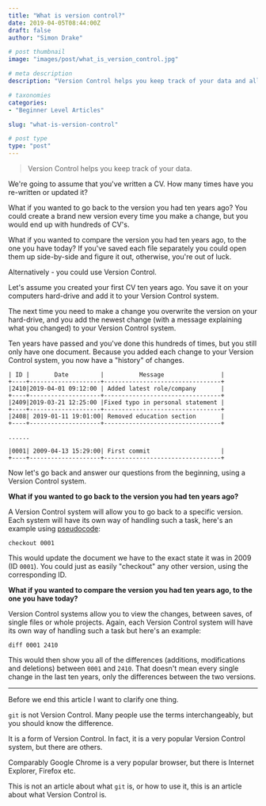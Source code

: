 ```yaml
---
title: "What is version control?"
date: 2019-04-05T08:44:00Z
draft: false
author: "Simon Drake"

# post thumbnail
image: "images/post/what_is_version_control.jpg"

# meta description
description: "Version Control helps you keep track of your data and allows you to revert back to a previous point in time"

# taxonomies
categories:
- "Beginner Level Articles"

slug: "what-is-version-control"

# post type
type: "post"
---
```


> Version Control helps you keep track of your data.

We're going to assume that you've written a CV. How many times have you re-written or updated it?

What if you wanted to go back to the version you had ten years ago? You could create a brand new version every time you make a change, but you would end up with hundreds of CV's.

What if you wanted to compare the version you had ten years ago, to the one you have today? If you've saved each file separately you could open them up side-by-side and figure it out, otherwise, you're out of luck.

Alternatively - you could use Version Control.

Let's assume you created your first CV ten years ago. You save it on your computers hard-drive and add it to your Version Control system.

The next time you need to make a change you overwrite the version on your hard-drive, and you add the newest change (with a message explaining what you changed) to your Version Control system.

Ten years have passed and you've done this hundreds of times, but you still only have one document. Because you added each change to your Version Control system, you now have a "history" of changes.

```
| ID |       Date         |          Message                |
+----+--------------------+---------------------------------+
|2410|2019-04-01 09:12:00 | Added latest role/company       |
+----+--------------------+---------------------------------+
|2409|2019-03-21 12:25:00 |Fixed typo in personal statement |
+----+--------------------+---------------------------------+
|2408| 2019-01-11 19:01:00| Removed education section       |
+----+--------------------+---------------------------------+

......

|0001| 2009-04-13 15:29:00| First commit                    |
+----+--------------------+---------------------------------+
```

Now let's go back and answer our questions from the beginning, using a Version Control system.

**What if you wanted to go back to the version you had ten years ago?**

A Version Control system will allow you to go back to a specific version. Each system will have its own way of handling such a task, here's an example using [pseudocode](https://codetips.co.uk/beginner/what-is-pseudo-code/):

```
checkout 0001
```

This would update the document we have to the exact state it was in 2009 (ID `0001`). You could just as easily "checkout" any other version, using the corresponding ID.

**What if you wanted to compare the version you had ten years ago, to the one you have today?**

Version Control systems allow you to view the changes, between saves, of single files or whole projects. Again, each Version Control system will have its own way of handling such a task but here's an example:

```
diff 0001 2410
```

This would then show you all of the differences (additions, modifications and deletions) between `0001` and `2410`. That doesn't mean every single change in the last ten years, only the differences between the two versions.


---

Before we end this article I want to clarify one thing.

`git` is not Version Control. Many people use the terms interchangeably, but you should know the difference.

It is a form of Version Control. In fact, it is a very popular Version Control system, but there are others.

Comparably Google Chrome is a very popular browser, but there is Internet Explorer, Firefox etc.

This is not an article about what `git` is, or how to use it, this is an article about what Version Control is.

